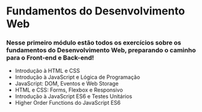 # Fundamentos do Desenvolvimento Web  

### Nesse primeiro módulo estão todos os exercícios sobre os fundamentos do Desenvolvimento Web, preparando o caminho para o Front-end e Back-end!


* Introdução à HTML e CSS  
* Introdução à JavaScript e Lógica de Programação  
* JavaScript: DOM, Eventos e Web Storage
* HTML e CSS: Forms, Flexbox e Responsivo
* Introdução à JavaScript ES6 e Testes Unitários
* Higher Order Functions do JavaScript ES6




